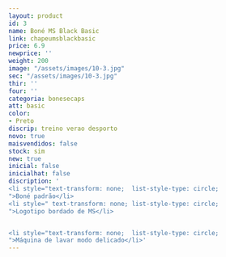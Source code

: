 ```yaml
---
layout: product
id: 3
name: Boné MS Black Basic
link: chapeumsblackbasic
price: 6.9
newprice: ''
weight: 200
image: "/assets/images/10-3.jpg"
sec: "/assets/images/10-3.jpg"
thir: ''
four: ''
categoria: bonesecaps
att: basic
color:
- Preto
discrip: treino verao desporto
novo: true
maisvendidos: false
stock: sim
new: true
inicial: false
inicialhat: false
discription: '
<li style="text-transform: none;  list-style-type: circle;
">Boné padrão</li>
<li style=" text-transform: none; list-style-type: circle;
">Logotipo bordado de MS</li>


<li style="text-transform: none;  list-style-type: circle;
">Máquina de lavar modo delicado</li>'
---
```

